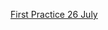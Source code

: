 [First Practice 26 July](https://app.powerbi.com/groups/ecffc9ef-7cd6-4c23-863a-9a7300c47b41/datasets/4b0e530e-d0c8-4f82-8e9a-2a60af85e800/details)